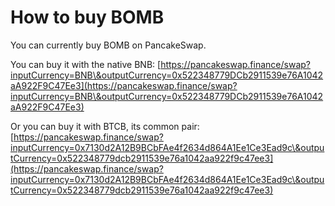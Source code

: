 # How to buy BOMB

You can currently buy BOMB on PancakeSwap.



You can buy it with the native BNB: [https://pancakeswap.finance/swap?inputCurrency=BNB\&outputCurrency=0x522348779DCb2911539e76A1042aA922F9C47Ee3](https://pancakeswap.finance/swap?inputCurrency=BNB\&outputCurrency=0x522348779DCb2911539e76A1042aA922F9C47Ee3)



Or you can buy it with BTCB, its common pair:  [https://pancakeswap.finance/swap?inputCurrency=0x7130d2A12B9BCbFAe4f2634d864A1Ee1Ce3Ead9c\&outputCurrency=0x522348779dcb2911539e76a1042aa922f9c47ee3](https://pancakeswap.finance/swap?inputCurrency=0x7130d2A12B9BCbFAe4f2634d864A1Ee1Ce3Ead9c\&outputCurrency=0x522348779dcb2911539e76a1042aa922f9c47ee3)


